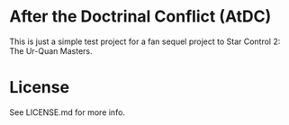 # After the Doctrinal Conflict (AtDC)

This is just a simple test project for a fan sequel project to Star Control 2: The Ur-Quan Masters.

# License

See LICENSE.md for more info.
